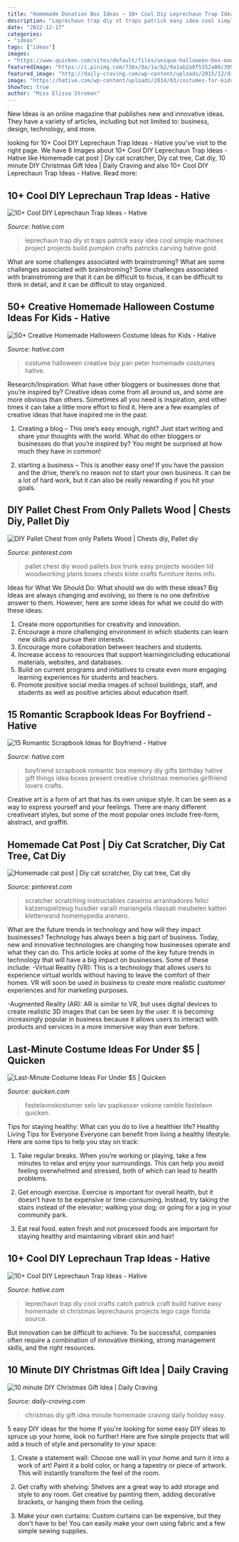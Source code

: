 ```yaml
---
title: "Homemade Donation Box Ideas ~ 10+ Cool Diy Leprechaun Trap Ideas"
description: "Leprechaun trap diy st traps patrick easy idea cool simple machines project projects build pumpkin crafts patricks carving hative gold"
date: "2022-12-17"
categories:
- "ideas"
tags: ["ideas"]
images:
- "https://www.quicken.com/sites/default/files/unique-halloween-box-man-costume_1.jpg"
featuredImage: "https://i.pinimg.com/736x/0a/1a/b2/0a1ab2a0f5352a86c30911bf9b040c0e.jpg"
featured_image: "http://daily-craving.com/wp-content/uploads/2015/12/diy-christmas-gift-idea_3-683x1024.jpg"
image: "https://hative.com/wp-content/uploads/2014/03/costumes-for-kids/50-peter-pan-costume-little-boy.jpg"
ShowToc: true
author: "Miss Elissa Stroman"
---
```



New Ideas is an online magazine that publishes new and innovative ideas. They have a variety of articles, including but not limited to: business, design, technology, and more.

	

		
looking for 10+ Cool DIY Leprechaun Trap Ideas - Hative you've visit to the right page. We have 8 Images about 10+ Cool DIY Leprechaun Trap Ideas - Hative like Homemade cat post | Diy cat scratcher, Diy cat tree, Cat diy, 10 minute DIY Christmas Gift Idea | Daily Craving and also 10+ Cool DIY Leprechaun Trap Ideas - Hative. Read more:
		
    
## 10+ Cool DIY Leprechaun Trap Ideas - Hative

<img loading=lazy src="https://hative.com/wp-content/uploads/2014/06/leprechaun-trap-ideas/8-leprechaun-trap-ideas.jpg" onerror="this.onerror=null;this.src='https://tse3.mm.bing.net/th?id=OIP.vxgcGV0w_KohySdtAX26kgHaJh&amp;pid=15.1';" alt="10+ Cool DIY Leprechaun Trap Ideas - Hative">

_Source: hative.com_

>leprechaun trap diy st traps patrick easy idea cool simple machines project projects build pumpkin crafts patricks carving hative gold. 

	

What are some challenges associated with brainstroming?
What are some challenges associated with brainstroming?
Some challenges associated with brainstroming are that it can be difficult to focus, it can be difficult to think in detail, and it can be difficult to stay organized.

    
## 50+ Creative Homemade Halloween Costume Ideas For Kids - Hative

<img loading=lazy src="https://hative.com/wp-content/uploads/2014/03/costumes-for-kids/50-peter-pan-costume-little-boy.jpg" onerror="this.onerror=null;this.src='https://tse4.mm.bing.net/th?id=OIP.c5w3BOTC8a1r4VK59JowDwHaKD&amp;pid=15.1';" alt="50+ Creative Homemade Halloween Costume Ideas for Kids - Hative">

_Source: hative.com_

>costume halloween creative boy pan peter homemade costumes hative. 

	

Research/Inspiration: What have other bloggers or businesses done that you’re inspired by?
Creative ideas come from all around us, and some are more obvious than others. Sometimes all you need is inspiration, and other times it can take a little more effort to find it. Here are a few examples of creative ideas that have inspired me in the past: 
1. Creating a blog – This one’s easy enough, right? Just start writing and share your thoughts with the world. What do other bloggers or businesses do that you’re inspired by? You might be surprised at how much they have in common! 

2. starting a business – This is another easy one! If you have the passion and the drive, there’s no reason not to start your own business. It can be a lot of hard work, but it can also be really rewarding if you hit your goals.

    
## DIY Pallet Chest From Only Pallets Wood | Chests Diy, Pallet Diy

<img loading=lazy src="https://i.pinimg.com/736x/0a/1a/b2/0a1ab2a0f5352a86c30911bf9b040c0e.jpg" onerror="this.onerror=null;this.src='https://tse3.mm.bing.net/th?id=OIP.d1QsQ63WlGDeAXOYKTwfQQHaJ4&amp;pid=15.1';" alt="DIY Pallet Chest from only Pallets Wood | Chests diy, Pallet diy">

_Source: pinterest.com_

>pallet chest diy wood pallets box trunk easy projects wooden lid woodworking plans boxes chests kiste crafts furniture items info. 

	

Ideas for What We Should Do: What should we do with these ideas?
Big Ideas are always changing and evolving, so there is no one definitive answer to them. However, here are some ideas for what we could do with these ideas: 
1. Create more opportunities for creativity and innovation. 
2. Encourage a more challenging environment in which students can learn new skills and pursue their interests. 
3. Encourage more collaboration between teachers and students. 
4. Increase access to resources that support learningincluding educational materials, websites, and databases. 
5. Build on current programs and initiatives to create even more engaging learning experiences for students and teachers. 
6. Promote positive social media images of school buildings, staff, and students as well as positive articles about education itself.

    
## 15 Romantic Scrapbook Ideas For Boyfriend - Hative

<img loading=lazy src="https://hative.com/wp-content/uploads/2014/06/scrapbook-ideas-for-boyfriend/14-scrapbook-ideas-for-lovers.jpg" onerror="this.onerror=null;this.src='https://tse3.mm.bing.net/th?id=OIP.7yqCcXCTzDaVwZay9thIkAHaJ4&amp;pid=15.1';" alt="15 Romantic Scrapbook Ideas for Boyfriend - Hative">

_Source: hative.com_

>boyfriend scrapbook romantic box memory diy gifts birthday hative gift things idea boxes present creative christmas memories girlfriend lovers crafts. 

	

Creative art is a form of art that has its own unique style. It can be seen as a way to express yourself and your feelings. There are many different creativeart styles, but some of the most popular ones include free-form, abstract, and graffiti.

    
## Homemade Cat Post | Diy Cat Scratcher, Diy Cat Tree, Cat Diy

<img loading=lazy src="https://i.pinimg.com/736x/7f/8a/63/7f8a63982f020fa1ec99e18e120c2faf.jpg" onerror="this.onerror=null;this.src='https://tse3.mm.bing.net/th?id=OIP.lONha4jaE7RqiDuuFBVlsgHaLG&amp;pid=15.1';" alt="Homemade cat post | Diy cat scratcher, Diy cat tree, Cat diy">

_Source: pinterest.com_

>scratcher scratching instructables caseiros arranhadores felici katzenspielzeug huisdier varalli mariangela rilassati meubelen katten kletterwand homemypedia arenero. 

	

What are the future trends in technology and how will they impact businesses?
Technology has always been a big part of business. Today, new and innovative technologies are changing how businesses operate and what they can do. This article looks at some of the key future trends in technology that will have a big impact on businesses. Some of these include:
-Virtual Reality (VR): This is a technology that allows users to experience virtual worlds without having to leave the comfort of their homes. VR will soon be used in business to create more realistic customer experiences and for marketing purposes.

-Augmented Reality (AR): AR is similar to VR, but uses digital devices to create realistic 3D images that can be seen by the user. It is becoming increasingly popular in business because it allows users to interact with products and services in a more immersive way than ever before.

    
## Last-Minute Costume Ideas For Under $5 | Quicken

<img loading=lazy src="https://www.quicken.com/sites/default/files/unique-halloween-box-man-costume_1.jpg" onerror="this.onerror=null;this.src='https://tse1.mm.bing.net/th?id=OIP.jmQ_do-T0MnCW_11YqUaUAAAAA&amp;pid=15.1';" alt="Last-Minute Costume Ideas For Under $5 | Quicken">

_Source: quicken.com_

>fastelavnskostumer selv lav papkasser voksne ramble fastelavn quicken. 

	

Tips for staying healthy: What can you do to live a healthier life?
Healthy Living Tips for Everyone
Everyone can benefit from living a healthy lifestyle. Here are some tips to help you stay on track:

1. Take regular breaks. When you’re working or playing, take a few minutes to relax and enjoy your surroundings. This can help you avoid feeling overwhelmed and stressed, both of which can lead to health problems.

2. Get enough exercise. Exercise is important for overall health, but it doesn’t have to be expensive or time-consuming. Instead, try taking the stairs instead of the elevator; walking your dog; or going for a jog in your community park.

3. Eat real food. eaten fresh and not processed foods are important for staying healthy and maintaining vibrant skin and hair!

    
## 10+ Cool DIY Leprechaun Trap Ideas - Hative

<img loading=lazy src="https://hative.com/wp-content/uploads/2014/06/leprechaun-trap-ideas/11-leprechaun-trap-ideas.jpg" onerror="this.onerror=null;this.src='https://tse2.mm.bing.net/th?id=OIP.3JO5kcPcS9iL2H4T1Aj_ngHaJ4&amp;pid=15.1';" alt="10+ Cool DIY Leprechaun Trap Ideas - Hative">

_Source: hative.com_

>leprechaun trap diy cool crafts catch patrick craft build hative easy homemade st christmas leprechauns projects lego cage florida source. 

	

But innovation can be difficult to achieve. To be successful, companies often require a combination of innovative thinking, strong management skills, and the right resources.

    
## 10 Minute DIY Christmas Gift Idea | Daily Craving

<img loading=lazy src="http://daily-craving.com/wp-content/uploads/2015/12/diy-christmas-gift-idea_3-683x1024.jpg" onerror="this.onerror=null;this.src='https://tse2.mm.bing.net/th?id=OIP.-N_AVkXYcEbMSFX0QENTAgHaLG&amp;pid=15.1';" alt="10 minute DIY Christmas Gift Idea | Daily Craving">

_Source: daily-craving.com_

>christmas diy gift idea minute homemade craving daily holiday easy. 

	

5 easy DIY ideas for the home
If you're looking for some easy DIY ideas to spruce up your home, look no further! Here are five simple projects that will add a touch of style and personality to your space:
1. Create a statement wall: Choose one wall in your home and turn it into a work of art! Paint it a bold color, or hang a tapestry or piece of artwork. This will instantly transform the feel of the room.

2. Get crafty with shelving: Shelves are a great way to add storage and style to any room. Get creative by painting them, adding decorative brackets, or hanging them from the ceiling.

3. Make your own curtains: Custom curtains can be expensive, but they don't have to be! You can easily make your own using fabric and a few simple sewing supplies.



